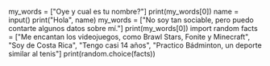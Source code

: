 my_words = ["Oye y cual es tu nombre?"] 
print(my_words[0])
name = input()
print("Hola", name)
my_words = ["No soy tan sociable, pero puedo contarte algunos datos sobre mí."] 
print(my_words[0])
import random
facts = ["Me encantan los videojuegos, como Brawl Stars, Fonite y Minecraft", "Soy de Costa Rica", "Tengo casi 14 años", "Practico Bádminton, un deporte similar al tenis"]
print(random.choice(facts))
